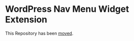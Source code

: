 WordPress Nav Menu Widget Extension
===================================

This Repository has been [moved](https://bitbucket.org/polyplanet/wp-sub-menu-widget).
